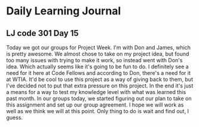 # Daily Learning Journal

## LJ code 301 Day 15

Today we got our groups for Project Week.  I'm with Don and James, which is pretty awesome. We almost chose to take on my project idea, but found too many issues with trying to make it work, so instead went with Don's idea.  Which actually seems like it's going to be fun to do.  I definitely see a need for it here at Code Fellows and according to Don, there's a need for it at WTIA.  It'd be cool to use this project as a way of giving back to them, but I've decided not to put that extra pressure on this project.  In the end it's just a means for a way to test my knowledge level with what was learned this past month.  In our groups today, we started figuring out our plan to take on this assignment and set up our group agreement.  I hope we will work as well as we think we will at this point.  Only thing to do is wait and find out, I guess.
